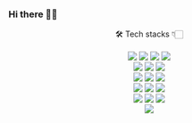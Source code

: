 ### Hi there 👋🏻
<div align="center">
  🛠 Tech stacks 👇🏻<br><br>
  
<img src="https://img.shields.io/badge/Spring Boot-6DB33F?style=flat-square&logo=Spring Boot&logoColor=white"/>
<img src="https://img.shields.io/badge/Spring-6DB33F?style=flat-square&logo=Spring&logoColor=white"/>
<img src="https://img.shields.io/badge/Thymeleaf-005F0F?style=flat-square&logo=Thymeleaf&logoColor=white"/>
<img src="https://img.shields.io/badge/Hibernate-59666C?style=flat-square&logo=hibernate&logoColor=white"/>
<br>
<img src="https://img.shields.io/badge/Java-007396?style=flat-square&logo=Java&logoColor=white"/>
<img src="https://img.shields.io/badge/Python-3776AB?style=flat-square&logo=Python&logoColor=white"/>
<img src="https://img.shields.io/badge/C++-00599C?style=flat-square&logo=Cplusplus&logoColor=white"/>
<br>
<img src="https://img.shields.io/badge/MySQL-4479A1?style=flat-square&logo=MySQL&logoColor=white"/>
<img src="https://img.shields.io/badge/MariaDB-003545?style=flat-square&logo=MariaDB&logoColor=white"/>
<img src="https://img.shields.io/badge/MongoDB-47A248?style=flat-square&logo=MongoDB&logoColor=white"/>
<br>
<img src="https://img.shields.io/badge/Amazon AWS-000000?style=flat-square&logo=Amazon AWS&logoColor=white"/>
<img src="https://img.shields.io/badge/GCP-4285F4?style=flat-square&logo=googlecloud&logoColor=white"/>
<img src="https://img.shields.io/badge/Naver Cloud-03C75A?style=flat-square&logo=Naver&logoColor=white"/>
<br>
<img src="https://img.shields.io/badge/Qt-41CD52?style=flat-square&logo=Qt&logoColor=white"/>
<img src="https://img.shields.io/badge/docker-2496ED?style=flat-square&logo=docker&logoColor=white"/>
<img src="https://img.shields.io/badge/Ubuntu-E95420?style=flat-square&logo=ubuntu&logoColor=white"/>
<br>
<img src="https://img.shields.io/badge/Raspberry Pi-A22846?style=flat-square&logo=RaspberryPi&logoColor=white"/>
<br>
</div>


